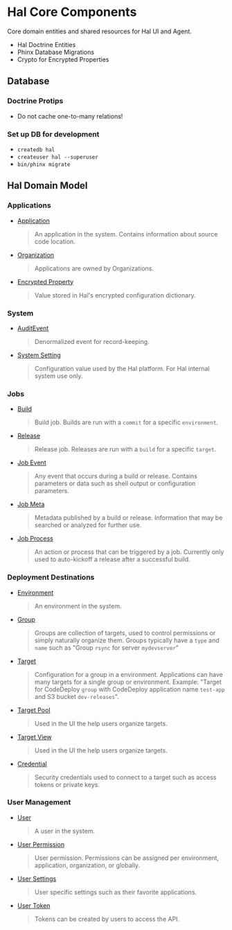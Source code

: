 # Hal Core Components

Core domain entities and shared resources for Hal UI and Agent.

- Hal Doctrine Entities
- Phinx Database Migrations
- Crypto for Encrypted Properties

## Database

### Doctrine Protips
- Do not cache one-to-many relations!

### Set up DB for development

- `createdb hal`
- `createuser hal --superuser`
- `bin/phinx migrate`

## Hal Domain Model

### Applications

- [Application](src/Entity/Application.php)
    > An application in the system. Contains information about source code location.

- [Organization](src/Entity/Organization.php)
    > Applications are owned by Organizations.

- [Encrypted Property](src/Entity/EncryptedProperty.php)
    > Value stored in Hal's encrypted configuration dictionary.

### System

- [AuditEvent](src/Entity/AuditEvent.php)
    > Denormalized event for record-keeping.

- [System Setting](src/Entity/SystemSetting.php)
    > Configuration value used by the Hal platform. For Hal internal system use only.

### Jobs

- [Build](src/Entity/Build.php)
    > Build job. Builds are run with a `commit` for a specific `environment`.

- [Release](src/Entity/Release.php)
    > Release job. Releases are run with a `build` for a specific `target`.

- [Job Event](src/Entity/JobEvent.php)
    > Any event that occurs during a build or release. Contains parameters or data
      such as shell output or configuration parameters.

- [Job Meta](src/Entity/JobMeta.php)
    > Metadata published by a build or release. Information that may be
      searched or analyzed for further use.

- [Job Process](src/Entity/JobProcess.php)
    > An action or process that can be triggered by a job. Currently only used
      to auto-kickoff a release after a successful build.

### Deployment Destinations

- [Environment](src/Entity/Environment.php)
    > An environment in the system.

- [Group](src/Entity/Group.php)
    > Groups are collection of targets, used to control permissions or simply naturally organize them.
    > Groups typically have a `type` and `name` such as "Group `rsync` for server `mydevserver`"

- [Target](src/Entity/Target.php)
    > Configuration for a group in a environment. Applications can have many targets for a single group or environment.
    > Example: "Target for CodeDeploy `group` with CodeDeploy application name `test-app` and S3 bucket `dev-releases`".

- [Target Pool](src/Entity/TargetPool.php)
    > Used in the UI the help users organize targets.

- [Target View](src/Entity/TargetView.php)
    > Used in the UI the help users organize targets.

- [Credential](src/Entity/Credential.php)
    > Security credentials used to connect to a target such as access tokens or private keys.

### User Management

- [User](src/Entity/User.php)
    > A user in the system.

- [User Permission](src/Entity/UserPermission.php)
    > User permission. Permissions can be assigned per environment, application, organization, or globally.

- [User Settings](src/Entity/UserSettings.php)
    > User specific settings such as their favorite applications.

- [User Token](src/Entity/UserToken.php)
    > Tokens can be created by users to access the API.

